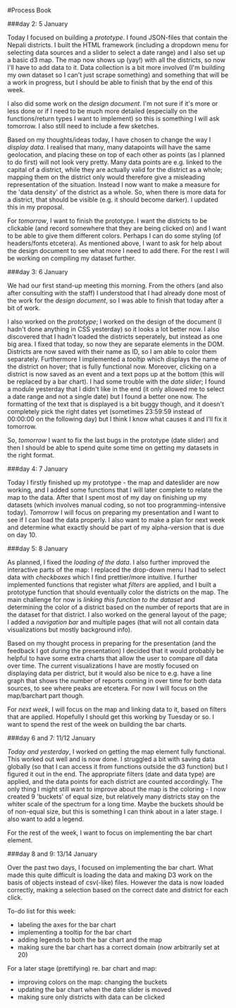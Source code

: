 #Process Book

###day 2: 5 January

Today I focused on building a _prototype_. I found JSON-files that contain the Nepali districts. I built the HTML framework (including a dropdown menu for selecting data sources and a slider to select a date range) and I also set up a basic d3 map. The map now shows up (yay!) with all the districts, so now I'll have to add data to it. Data collection is a bit more involved (I'm building my own dataset so I can't just scrape something) and something that will be a work in progress, but I should be able to finish that by the end of this week. 

I also did some work on the _design document_. I'm not sure if it's more or less done or if I need to be much more detailed (especially on the functions/return types I want to implement) so this is something I will ask tomorrow. I also still need to include a few sketches.

Based on my thoughts/ideas today, I have chosen to change the way I _display data_. I realised that many, many datapoints will have the same geolocation, and placing these on top of each other as points (as I planned to do first) will not look very pretty. Many data points are e.g. linked to the capital of a district, while they are actually valid for the district as a whole; mapping them on the district only would therefore give a misleading representation of the situation. Instead I now want to make a measure for the 'data density' of the district as a whole. So, when there is more data for a district, that should be visible (e.g. it should become darker). I updated this in my proposal. 

For _tomorrow_, I want to finish the prototype. I want the districts to be clickable (and record somewhere that they are being clicked on) and I want to be able to give them different colors. Perhaps I can do some styling (of headers/fonts etcetera). As mentioned above, I want to ask for help about the design document to see what more I need to add there. For the rest I will be working on compiling my dataset further. 


###day 3: 6 January

We had our first stand-up meeting this morning. From the others (and also after consulting with the staff) I understood that I had already done most of the work for the _design document_, so I was able to finish that today after a bit of work.
 
I also worked on the _prototype_; I worked on the design of the document (I hadn't done anything in CSS yesterday) so it looks a lot better now. I also discovered that I hadn't loaded the districts seperately, but instead as one big area. I fixed that today, so now they are separate elements in the DOM. Districts are now saved with their name as ID, so I am able to color them separately. Furthermore I implemented a _tooltip_ which displays the name of the district on hover; that is fully functional now. Moreover, clicking on a district is now saved as an event and a text pops up at the bottom (this will be replaced by a bar chart).  I had some trouble with the _date slider_; I found a module yesterday that I didn't like in the end (it only allowed me to select a date range and not a single date) but I found a better one now. The formatting of the text that is displayed is a bit buggy though, and it doesn't completely pick the right dates yet (sometimes 23:59:59 instead of 00:00:00 on the following day) but I think I know what causes it and I'll fix it tomorrow. 

So, _tomorrow_ I want to fix the last bugs in the prototype (date slider) and then I should be able to spend quite some time on getting my datasets in the right format. 


###day 4: 7 January

Today I firstly finished up my prototype - the map and dateslider are now working, and I added some functions that I will later complete to relate the map to the data. After that I spent most of my day on finishing up my datasets (which involves manual coding, so not too programming-intensive today). _Tomorrow_ I will focus on preparing my presentation and I want to see if I can load the data properly. I also want to make a plan for next week and determine what exactly should be part of my alpha-version that is due on day 10. 


###day 5: 8 January

As planned, I fixed the _loading of the data_. I also further improved the interactive parts of the map: I replaced the drop-down menu I had to select data with _checkboxes_ which I find prettier/more intuitive. I further implemented functions that register what _filters_ are applied, and I built a prototype function that should eventually color the districts on the map. The main challenge for now is _linking this function to the dataset_ and determining the color of a district based on the number of reports that are in the dataset for that district. I also worked on the general layout of the page; I added a _navigation bar_ and multiple pages (that will not all contain data visualizations but mostly background info). 

Based on my thought process in preparing for the presentation (and the feedback I got during the presentation) I decided that it would probably be helpful to have some extra charts that allow the user to compare _all_ data over time. The current visualizations I have are mostly focused on displaying data per district, but it would also be nice to e.g. have a line graph that shows the number of reports coming in over time for both data sources, to see where peaks are etcetera. For now I will focus on the map/barchart part though.

For _next week_, I will focus on the map and linking data to it, based on filters that are applied. Hopefully I should get this working by Tuesday or so. I want to spend the rest of the week on building the bar charts. 

###day 6 and 7: 11/12 January

_Today and yesterday_, I worked on getting the map element fully functional. This worked out well and is now done. I struggled a bit with saving data globally (so that I can access it from functions outside the d3 function) but I figured it out in the end. The appropriate filters (date and data type) are applied, and the data points for each district are counted accordingly. The only thing I might still want to improve about the map is the coloring - I now created 9 'buckets' of equal size, but relatively many districts stay on the whiter scale of the spectrum for a long time. Maybe the buckets should be of non-equal size, but this is something I can think about in a later stage. I also want to add a legend.

For the rest of the week, I want to focus on implementing the bar chart element. 

###day 8 and 9: 13/14 January

Over the past two days, I focused on implementing the bar chart. What made this quite difficult is loading the data and making D3 work on the basis of objects instead of csv(-like) files. However the data is now loaded correctly, making a selection based on the correct date and district for each click.

To-do list for this week:
- labeling the axes for the bar chart
- implementing a tooltip for the bar chart
- adding legends to both the bar chart and the map
- making sure the bar chart has a correct domain (now arbitrarily set at 20) 

For a later stage (prettifying) re. bar chart and map: 
- improving colors on the map: changing the buckets
- updating the bar chart when the date slider is moved
- making sure only districts with data can be clicked